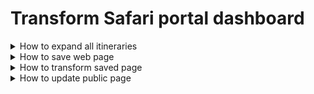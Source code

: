 # Transform Safari portal dashboard

<details>
  <summary>How to expand all itineraries</summary>

1. Go to Safari Dashboard.
> [!WARNING]
> Refresh the page if it has been open already.

2. Open Web Developer Tools in Firefox (Inspect)
3. Switch to Console tab
4. Execute the following command at the bottom input marked with >>
```
$x('//table/tbody//button[@data-action="click->stream-toggler#toggle"]').forEach((button) => button.click());
```
5. All country groups should be open after some time
6. Close Web Developer Tools
7. Save the page. See instructions below
</details>

<details>
  <summary>How to save web page</summary>

1. Click right button to open context menu
2. Select SingleFile - Save Page with SingleFile
3. Save page to project `data` folder as `Dashboard-Planning.html`
4. Open terminal to process saved page. See instructions below
</details>

<details>
  <summary>How to transform saved page</summary>

1. Open Terminal in project folder
```
cd /Users/<username>/Projects/safari
```
2. Execute the following command to transform saved page
```bash
xsltproc --html --huge --output docs/index.html itineraries-by-country.xslt data/Dashboard-Planning.html
```
3. Check transformation result in `docs` folder. DO NOT change `docs` folder name or location due to [GitHub Pages](https://docs.github.com/pages) limitation.
4. Close Terminal

> [!TIP]
> XPath functions reference available [here](https://developer.mozilla.org/en-US/docs/Web/XML/XPath/Reference/Functions).
>
> XSLT elements reference available [here](https://developer.mozilla.org/en-US/docs/Web/XML/XSLT/Reference/Element).

</details>

<details>
  <summary>How to update public page</summary>

1. TODO
</details>
